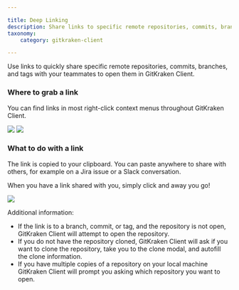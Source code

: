 ```yaml
---

title: Deep Linking
description: Share links to specific remote repositories, commits, branches, and tags in GitKraken Client.
taxonomy:
    category: gitkraken-client

---
```


Use links to quickly share specific remote repositories, commits, branches, and tags with your teammates to open them in GitKraken Client.

### Where to grab a link

You can find links in most right-click context menus throughout GitKraken Client.
 
<img src="/wp-content/uploads/link_context_menu_options.gif" class="img-bordered img-responsive center">

<img src="/wp-content/uploads/link_context_menu_options.gif" class="img-bordered img-responsive center">

### What to do with a link

The link is copied to your clipboard. You can paste anywhere to share with others, for example on a Jira issue or a Slack conversation.

When you have a link shared with you, simply click and away you go!

<img src="/wp-content/uploads/click_link_slack.gif" class="img-bordered img-responsive center">

Additional information:

* If the link is to a branch, commit, or tag, and the repository is not open, GitKraken Client will attempt to open the repository.
* If you do not have the repository cloned, GitKraken Client will ask if you want to clone the repository, take you to the clone modal, and autofill the clone information.
* If you have multiple copies of a repository on your local machine GitKraken Client will prompt you asking which repository you want to open.